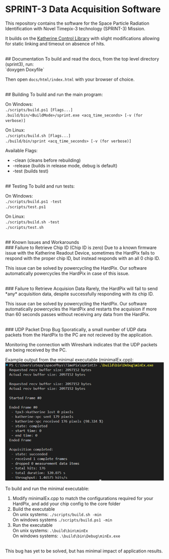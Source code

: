 
# SPRINT-3 Data Acquisition Software 


This repository contains the software for the
Space Particle Radiation Identification with Novel Timepix-3 technology (SPRINT-3) Mission.

It builds on the
[Katherine Control Library](https://github.com/petrmanek/libkatherine/tree/master/c)
with slight modifications allowing for static linking and timeout on absence of hits.

<br>
## Documentation
To build and read the docs, from the top level directory (sprint3), run:<br>
`doxygen Doxyfile`

Then open `docs/html/index.html` with your browser of choice.

<br>
## Building
To build and run the main program:

On Windows:<br>
`./scripts/build.ps1 [Flags...]`<br>
`.build/bin/<BuildMode>/sprint.exe <acq_time_seconds> [-v (for verbose)]`

On Linux:<br>
`./scripts/build.sh [Flags...]`<br>
`./build/bin/sprint <acq_time_seconds> [-v (for verbose)]`

Available Flags:
- -clean (cleans before rebuilding)
- -release (builds in release mode, debug is default)
- -test (builds test)

<br>
## Testing
To build and run tests:<br>

On Windows:<br>
`./scripts/build.ps1 -test`<br>
`./scripts/test.ps1`

On Linux:<br>
`./scripts/build.sh -test`<br>
`./scripts/test.sh`

<br>
## Known Issues and Workarounds

<br>
### Failure to Retrieve Chip ID (Chip ID is zero)
Due to a known firmware issue with the Katherine Readout Device, sometimes the HardPix
fails to respond with the proper chip ID, but instead responds with an all 0 chip ID.

This issue can be solved by powercycling the HardPix.
Our software automatically powercycles the HardPix in case of this issue.

<br>
### Failure to Retrieve Acquision Data
Rarely, the HardPix will fail to send *any* acquisition data, despite successfully
responding with its chip ID.

This issue can be solved by powercycling the HardPix.
Our software automatically powercycles the HardPix and restarts the acquision if more
than 60 seconds passes without receiving any data from the HardPix.

<br>
### UDP Packet Drop Bug
Sporatically, a small number of UDP data packets from the HardPix to the PC are not recieved by the application.

Monitoring the connection with Wireshark indicates that the UDP packets are being received by the PC.

Example output from the minimal executable (minimalEx.cpp):<br>
![alt text](./img/udp_drop.png)

To build and run the minimal executable:
1. Modify minimalEx.cpp to match the configurations required for your HardPix, and add your chip config to the core folder
2. Build the executable <br>
On unix systems: `./scripts/build.sh -min` <br>
On windows systems `./scripts/build.ps1 -min`
3. Run the executable <br>
On unix systems: `.\build\bin\minEx` <br>
On windows systems: `.\build\bin\Debug\minEx.exe`

<br>
This bug has yet to be solved, but has minimal impact of application results.